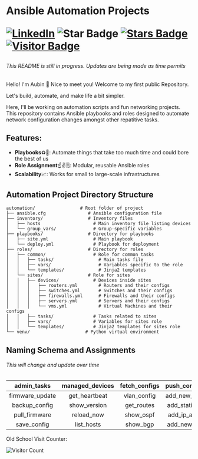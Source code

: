 <h1 align="left"> Ansible Automation Projects

[![LinkedIn](https://img.shields.io/badge/LinkedIn-Profile-blue)](https://www.linkedin.com/in/aubinazuriah995?trk=profile-badge)
<img src="https://img.shields.io/static/v1?label=%F0%9F%8C%9F&message=If%20Useful&style=style=flat&color=BC4E99" alt="Star Badge"/>
<a href="https://github.com/sudoesjudo/automation/stargazers"><img src="https://img.shields.io/github/stars/sudoesjudo/automation" alt="Stars Badge"/></a>
<a href="https://github.com/sudoesjudo/automation"><img src="https://visitor-badge.laobi.icu/badge?page_id=sudoesjudo.automation" alt="Visitor Badge"/></a>


###### This README is still in progress. Updates are being made as time permits

Hello! I'm Aubin 👋 Nice to meet you! Welcome to my first public Repository. 

Let's build, automate, and make life a bit simpler.

Here, I'll be working on automation scripts and fun networking projects.<br/>
This repository contains Ansible playbooks and roles designed to automate network configuration changes amongst other repatitive tasks.

## Features:
- **Playbooks**♻️📘: Automate things that take too much time and could bore the best of us
- **Role Assignment**☝️✌️🗒️: Modular, reusable Ansible roles                   
- **Scalability**📈: Works for small to large-scale infrastructures

## Automation Project Directory Structure

```plaintext
automation/                 # Root folder of project
├── ansible.cfg                # Ansible configuration file
├── inventory/                 # Inventory files
│   ├── hosts                    # Main inventory file listing devices
│   └── group_vars/              # Group-specific variables
├── playbooks/                 # Directory for playbooks
│   ├── site.yml                 # Main playbook
│   └── deploy.yml               # Playbook for deployment
├── roles/                     # Directory for roles
│   ├── common/                  # Role for common tasks
│   │   ├── tasks/                 # Main tasks file
│   │   ├── vars/                  # Variables specific to the role
│   │   └── templates/             # Jinja2 templates
│   └── sites/                 # Role for sites
│   │   ├── devices/             # Devices inside sites
│   │   │   ├── routers.yml        # Routers and their configs
│   │   │   ├── switches.yml       # Switches and their configs
│   │   │   ├── firewalls.yml      # Firewalls and their configs
│   │   │   ├── servers.yml        # Servers and their configs
│   │   │   └── vms.yml            # Virtual Machines and their configs
│   │   ├── tasks/               # Tasks related to sites
│   │   ├── vars/                # Variables for sites role
│   │   └── templates/           # Jinja2 templates for sites role
└── venv/                     # Python virtual environment
```

## Naming Schema and Assignments
###### This will change and update over time 
  

| admin_tasks     | managed_devices | fetch_configs | push_configs  | interface_congifs |
|:---------------:|:---------------:|:-------------:|:-------------:|:-----------------:|
| firmware_update | get_heartbeat   | vlan_config   | add_new_vlan  | show_up_down      |
| backup_config   | show_version    | get_routes    | add_static_rt | show_counters     |
| pull_firmware   | reload_now      | show_ospf     | add_ip_addr   | show_erros        |
| save_config     | list_hosts      | show_bgp      | add_new_svi   | ip_addr           |


Old School Visit Counter:

![Visitor Count](https://profile-counter.glitch.me/sudoesjudo/count.svg)



              







